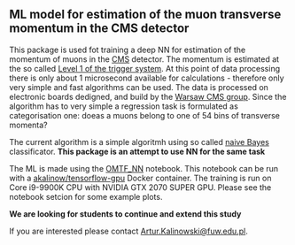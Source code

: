 ## ML model for estimation of the muon transverse momentum in the CMS detector

This package is used fot training a deep NN for estimation of the momentum of muons in the
[CMS](http://cms.cern) detector. The momentum is estimated at the so called
[Level 1 of the trigger system](https://cms.cern/detector/triggering-and-data-acquisition).
At this point of data processing there is only about 1 microsecond available for calculations - therefore only
very simple and fast algorithms can be used. The data is processed on electronic boards dedigned, and build by the
[Warsaw CMS group](http://cms.fuw.edu.pl/?page_id=1200). Since the algorithm has to very simple a regression task
is formulated as categorisation one: doeas a muons belong to one of 54 bins of transverse momenta?

The current algorithm is a simple algoritmh using so called [naive Bayes](https://en.wikipedia.org/wiki/Naive_Bayes_classifier)
classificator. **This package is an attempt to use NN for the same task**

The ML is made using the [OMTF_NN](OMTF_NN.ipynb) notebook. This notebook can be run with
a [akalinow/tensorflow-gpu](https://hub.docker.com/r/akalinow/tensorflow-gpu) Docker container.
The training is run on Core i9-9900K CPU with NVIDIA GTX 2070 SUPER GPU. Please see the
notebook setcion for some example plots.

**We are looking for students to continue and extend this study**

If you are interested please contact [Artur.Kalinowski@fuw.edu.pl](Artur.Kalinowski@fuw.edu.pl).